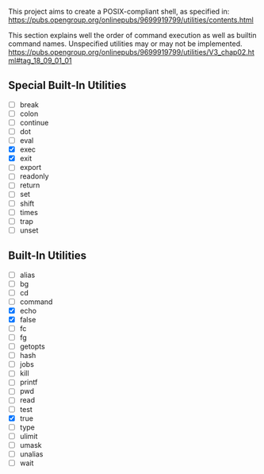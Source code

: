 This project aims to create a POSIX-compliant shell, as specified in:
https://pubs.opengroup.org/onlinepubs/9699919799/utilities/contents.html

This section explains well the order of command execution as well as builtin
command names. Unspecified utilities may or may not be implemented.
https://pubs.opengroup.org/onlinepubs/9699919799/utilities/V3_chap02.html#tag_18_09_01_01

## Special Built-In Utilities

- [ ] break
- [ ] colon
- [ ] continue
- [ ] dot
- [ ] eval
- [x] exec
- [x] exit
- [ ] export
- [ ] readonly
- [ ] return
- [ ] set
- [ ] shift
- [ ] times
- [ ] trap
- [ ] unset

## Built-In Utilities
- [ ] alias
- [ ] bg
- [ ] cd
- [ ] command
- [x] echo
- [x] false
- [ ] fc
- [ ] fg
- [ ] getopts
- [ ] hash
- [ ] jobs
- [ ] kill
- [ ] printf
- [ ] pwd
- [ ] read
- [ ] test
- [x] true
- [ ] type
- [ ] ulimit
- [ ] umask
- [ ] unalias
- [ ] wait
